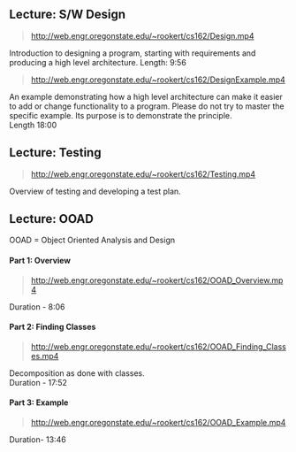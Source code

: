 ## Lecture: S/W Design
> http://web.engr.oregonstate.edu/~rookert/cs162/Design.mp4 

Introduction to designing a program, starting with requirements and producing a high level architecture. 
Length: 9:56

> http://web.engr.oregonstate.edu/~rookert/cs162/DesignExample.mp4

An example demonstrating how a high level architecture can make it easier to add or change functionality to a program.  Please do not try to master the specific example.  Its purpose is to demonstrate the principle.  
Length 18:00


## Lecture: Testing
> http://web.engr.oregonstate.edu/~rookert/cs162/Testing.mp4

Overview of testing and developing a test plan.

## Lecture: OOAD
OOAD = Object Oriented Analysis and Design  

#### Part 1: Overview
> http://web.engr.oregonstate.edu/~rookert/cs162/OOAD_Overview.mp4

Duration - 8:06

 

#### Part 2: Finding Classes
> http://web.engr.oregonstate.edu/~rookert/cs162/OOAD_Finding_Classes.mp4

Decomposition as done with classes.  
Duration - 17:52

 

#### Part 3: Example
> http://web.engr.oregonstate.edu/~rookert/cs162/OOAD_Example.mp4

Duration-  13:46
